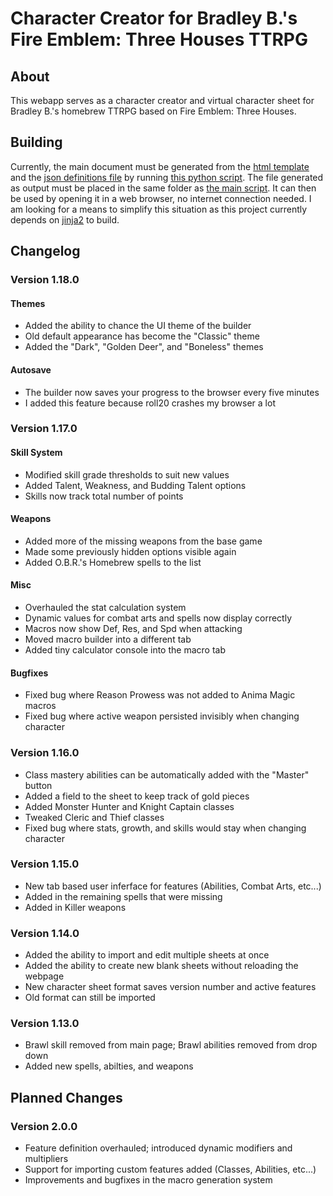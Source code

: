 
# Character Creator for Bradley B.'s Fire Emblem: Three Houses TTRPG

## About

This webapp serves as a character creator and virtual character sheet for Bradley B.'s homebrew TTRPG based on Fire Emblem: Three Houses.

## Building

Currently, the main document must be generated from the [html template](https://github.com/struct-rgb/feth_ttrpg_character_sheet/blob/main/three_houses_template.html) and the [json definitions file](https://github.com/struct-rgb/feth_ttrpg_character_sheet/blob/main/definitions.json) by running [this python script](https://github.com/struct-rgb/feth_ttrpg_character_sheet/blob/main/three_houses.py). The file generated as output must be placed in the same folder as [the main script](https://github.com/struct-rgb/feth_ttrpg_character_sheet/blob/main/src/js/sheet.js). It can then be used by opening it in a web browser, no internet connection needed. I am looking for a means to simplify this situation as this project currently depends on [jinja2](https://jinja2docs.readthedocs.io/en/stable/) to build.

## Changelog

### Version 1.18.0

#### Themes

  * Added the ability to chance the UI theme of the builder
  * Old default appearance has become the "Classic" theme
  * Added the "Dark", "Golden Deer", and "Boneless" themes

#### Autosave

  * The builder now saves your progress to the browser every five minutes
  * I added this feature because roll20 crashes my browser a lot

### Version 1.17.0

#### Skill System 

  * Modified skill grade thresholds to suit new values
  * Added Talent, Weakness, and Budding Talent options
  * Skills now track total number of points

#### Weapons

  * Added more of the missing weapons from the base game
  * Made some previously hidden options visible again
  * Added O.B.R.'s Homebrew spells to the list

#### Misc
  * Overhauled the stat calculation system
  * Dynamic values for combat arts and spells now display correctly
  * Macros now show Def, Res, and Spd when attacking
  * Moved macro builder into a different tab
  * Added tiny calculator console into the macro tab

#### Bugfixes
  * Fixed bug where Reason Prowess was not added to Anima Magic macros
  * Fixed bug where active weapon persisted invisibly when changing character

### Version 1.16.0

  * Class mastery abilities can be automatically added with the "Master" button
  * Added a field to the sheet to keep track of gold pieces
  * Added Monster Hunter and Knight Captain classes
  * Tweaked Cleric and Thief classes
  * Fixed bug where stats, growth, and skills would stay when changing character

### Version 1.15.0

  * New tab based user inferface for features (Abilities, Combat Arts, etc...) 
  * Added in the remaining spells that were missing
  * Added in Killer weapons

### Version 1.14.0

  * Added the ability to import and edit multiple sheets at once
  * Added the ability to create new blank sheets without reloading the webpage
  * New character sheet format saves version number and active features
  * Old format can still be imported

### Version 1.13.0
  
  * Brawl skill removed from main page; Brawl abilities removed from drop down
  * Added new spells, abilties, and weapons

## Planned Changes

### Version 2.0.0

  * Feature definition overhauled; introduced dynamic modifiers and multipliers
  * Support for importing custom features added (Classes, Abilities, etc...)
  * Improvements and bugfixes in the macro generation system

